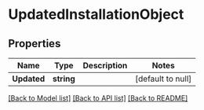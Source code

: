 # UpdatedInstallationObject

## Properties
Name | Type | Description | Notes
------------ | ------------- | ------------- | -------------
**Updated** | **string** |  | [default to null]

[[Back to Model list]](../README.md#documentation-for-models) [[Back to API list]](../README.md#documentation-for-api-endpoints) [[Back to README]](../README.md)


